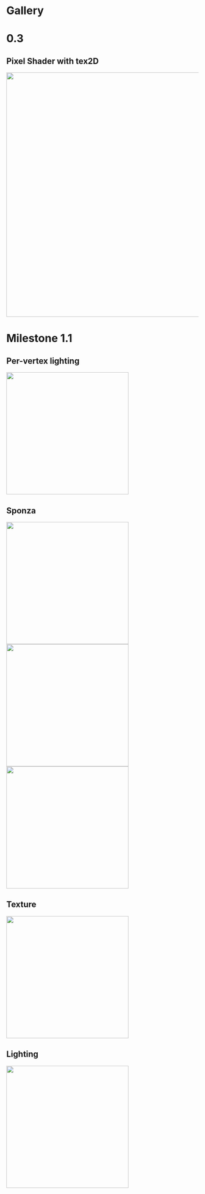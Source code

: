 # Gallery #



# 0.3 #

## Pixel Shader with tex2D ##

<img src='http://softart.googlecode.com/files/tex2D.png' width='640' />

# Milestone 1.1 #

## Per-vertex lighting ##

<img src='http://softart.googlecode.com/files/VSPerPixel.jpg' width='320' />

## Sponza ##

<img src='http://softart.googlecode.com/files/Sponza_0.png' width='320' />
<img src='http://softart.googlecode.com/files/Sponza_1.png' width='320' />
<img src='http://softart.googlecode.com/files/Sponza_2.png' width='320' />

## Texture ##

<img src='http://softart.googlecode.com/files/SampleWindow.png' width='320' />

## Lighting ##

<img src='http://softart.googlecode.com/files/ComplexMesh.png' width='320' />